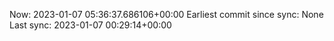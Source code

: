 Now: 2023-01-07 05:36:37.686106+00:00 Earliest commit since sync: None Last sync: 2023-01-07 00:29:14+00:00
